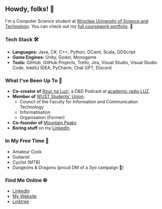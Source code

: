 ## Howdy, folks! 🤠

I'm a Computer Science student at [Wrocław University of Science and Technology](https://www.pwr.edu.pl/). You can check out my [full coursework portfolio](https://github.com/wkrzos/CompSciPortfolio). 🦉

### Tech Stack 🛠️
- **Languages:** Java, C#, C++, Python, OCaml, Scala, GDScript
- **Game Engines:** Unity, Godot, Monogame
- **Tools:** GitHub, GitHub Projects, Trello, Jira, Visual Studio, Visual Studio Code, IntelliJ IDEA, PyCharm, Chat GPT, Discord

### What I've Been Up To 🥸
- **Co-creator of** [Rzuć na Luz!](https://open.spotify.com/show/6FXp7DrTCJYAlJrEk87jw4), a D&D Podcast at [academic radio LUZ](https://www.luz.pwr.edu.pl/).
- **Member of** [WUST Students' Union](https://samorzad.pwr.edu.pl/):
  - Council of the Faculty for Information and Communication Technology
  - Informatisation 
  - Organisation (Former)
- **Co-founder of** [Mountain Peaks](https://github.com/Mountain-Peaks-Studios)
- **Boring stuff** on my [LinkedIn](https://www.linkedin.com/in/wkrzos/)

### In My Free Time 🎉
- Amateur Cook
- Guitarist
- Cyclist (MTB)
- Dungeons & Dragons (proud DM of a 3yo campaign 🥹)

### Find Me Online 🌐
- [LinkedIn](https://www.linkedin.com/in/wkrzos/)
- [My Website](https://www.wojciechkrzos.com)
- [Linktree](https://linktr.ee/wkrzos)
